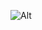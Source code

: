 ![Alt](https://repobeats.axiom.co/api/embed/c2c291aa97bd93eb3c9c3e19ff0ddd8c8a55cbf8.svg "Repobeats analytics image")
